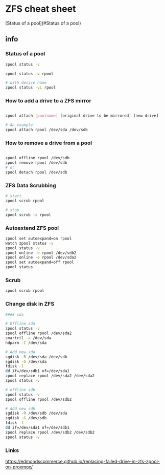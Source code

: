 # ZFS cheat sheet

[Status of a pool](#Status of a pool)

## info

### Status of a pool

```bash
zpool status -v 

zpool status -v rpool

# with device name
zpool status -vL rpool
```

### How to add a drive to a ZFS mirror

```bash

zpool attach [poolname] [original drive to be mirrored] [new drive]

# An example
zpool attach rpool /dev/sda /dev/sdb
```

### How to remove a drive from a pool

```bash

zpool offline rpool /dev/sdb
zpool remove rpool /dev/sdb
# or
zpool detach rpool /dev/sdb
```

### ZFS Data Scrubbing

```bash
# start
zpool scrub rpool

# stop
zpool scrub -s rpool
```

### Autoextend ZFS pool

```bash
zpool set autoexpand=on rpool
watch zpool status -v
zpool status -v
zpool online -e rpool /dev/sdb2
zpool online -e rpool /dev/sda2
zpool set autoexpand=off rpool
zpool status
```

### Scrub

```bash
zpool scrub rpool
```

### Change disk in ZFS

```bash
#### sda

# Offline sda
zpool status -v
zpool offline rpool /dev/sda2
smartctl -a /dev/sda
hdparm -I /dev/sda

# Add new sda
sgdisk -R /dev/sda /dev/sdb
sgdisk -G /dev/sda
fdisk -l
dd if=/dev/sdb1 of=/dev/sda1
zpool replace rpool /dev/sda2 /dev/sda2
zpool status -v

# offline sdb
zpool status -v
zpool offline rpool /dev/sdb2

# Add new sdb
sgdisk -R /dev/sdb /dev/sda
sgdisk -G /dev/sdb
fdisk -l
dd if=/dev/sda1 of=/dev/sdb1
zpool replace rpool /dev/sdb2 /dev/sdb2
zpool status -v
```

### Links

<https://edmondscommerce.github.io/replacing-failed-drive-in-zfs-zpool-on-proxmox/>
